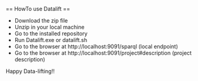 == HowTo use Datalift ==
- Download the zip file
- Unzip in your local machine
-  Go to the installed repository
- Run Datalift.exe or datalift.sh
- Go to the browser at http://localhost:9091/sparql (local endpoint)
- Go to the browser at http://localhost:9091/project#description (project description)

Happy Data-lifting!!
